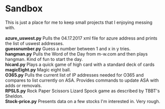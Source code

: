 # Sandbox <br>
This is just a place for me to keep small projects that I enjoying messing with.<br>
<br>
<b>azure_uswest.py</b> Pulls the 04.17.2017 xml file for azure address and prints the list of uswest addresses.<br>
<b>guessnumber.py</b> Guess a number between 1 and x in y tries.<br>
<b>hangman.py</b>  Pulls the Word of the Day from m-w.com and then plays hangman.  Kind of fun to start the day.<br>
<b>hicard.py</b>  Plays a quick game of high card with a standard deck of cards<br>
<b>magicEight.py</b> Magic eight ball.<br>
<b>O365.py</b> Pulls the current list of IP addresses needed for O365 and compares to list currently on ASA.  Provides commands to update ASA with adds or removals.<br>
<b>RPSLS.py</b>	Rock Paper Scissors Lizard Spock game as described by TBBT's Sheldon.<br>
<b>Stock-price.py</b>	Presents data on a few stocks I'm interested in.  Very rough.<br>
